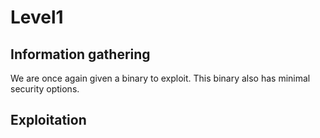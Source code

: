 # Level1

## Information gathering

We are once again given a binary to exploit. This binary also has minimal security options.

## Exploitation

